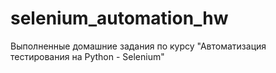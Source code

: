 # selenium_automation_hw
Выполненные домашние задания по курсу "Автоматизация тестирования на Python - Selenium"
